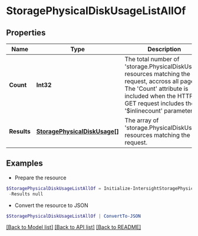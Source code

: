 # StoragePhysicalDiskUsageListAllOf
## Properties

Name | Type | Description | Notes
------------ | ------------- | ------------- | -------------
**Count** | **Int32** | The total number of &#39;storage.PhysicalDiskUsage&#39; resources matching the request, accross all pages. The &#39;Count&#39; attribute is included when the HTTP GET request includes the &#39;$inlinecount&#39; parameter. | [optional] 
**Results** | [**StoragePhysicalDiskUsage[]**](StoragePhysicalDiskUsage.md) | The array of &#39;storage.PhysicalDiskUsage&#39; resources matching the request. | [optional] 

## Examples

- Prepare the resource
```powershell
$StoragePhysicalDiskUsageListAllOf = Initialize-IntersightStoragePhysicalDiskUsageListAllOf  -Count null `
 -Results null
```

- Convert the resource to JSON
```powershell
$StoragePhysicalDiskUsageListAllOf | ConvertTo-JSON
```

[[Back to Model list]](../README.md#documentation-for-models) [[Back to API list]](../README.md#documentation-for-api-endpoints) [[Back to README]](../README.md)

